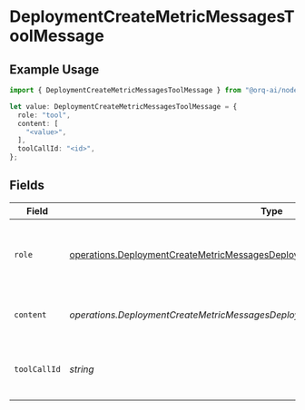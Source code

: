 # DeploymentCreateMetricMessagesToolMessage

## Example Usage

```typescript
import { DeploymentCreateMetricMessagesToolMessage } from "@orq-ai/node/models/operations";

let value: DeploymentCreateMetricMessagesToolMessage = {
  role: "tool",
  content: [
    "<value>",
  ],
  toolCallId: "<id>",
};
```

## Fields

| Field                                                                                                                                                                                    | Type                                                                                                                                                                                     | Required                                                                                                                                                                                 | Description                                                                                                                                                                              |
| ---------------------------------------------------------------------------------------------------------------------------------------------------------------------------------------- | ---------------------------------------------------------------------------------------------------------------------------------------------------------------------------------------- | ---------------------------------------------------------------------------------------------------------------------------------------------------------------------------------------- | ---------------------------------------------------------------------------------------------------------------------------------------------------------------------------------------- |
| `role`                                                                                                                                                                                   | [operations.DeploymentCreateMetricMessagesDeploymentsMetricsRequestRequestBody5Role](../../models/operations/deploymentcreatemetricmessagesdeploymentsmetricsrequestrequestbody5role.md) | :heavy_check_mark:                                                                                                                                                                       | The role of the messages author, in this case tool.                                                                                                                                      |
| `content`                                                                                                                                                                                | *operations.DeploymentCreateMetricMessagesDeploymentsMetricsRequestContent*                                                                                                              | :heavy_check_mark:                                                                                                                                                                       | The contents of the tool message.                                                                                                                                                        |
| `toolCallId`                                                                                                                                                                             | *string*                                                                                                                                                                                 | :heavy_check_mark:                                                                                                                                                                       | Tool call that this message is responding to.                                                                                                                                            |